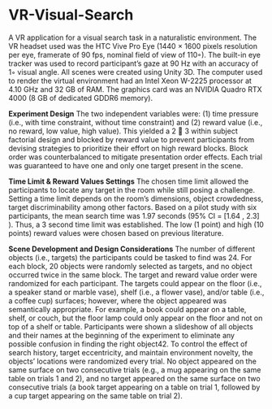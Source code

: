 # VR-Visual-Search
A VR application for a visual search task in a naturalistic environment.
The VR headset used was the HTC Vive Pro Eye (1440 × 1600 pixels resolution per eye, framerate of 90 fps, nominal field of view of 110◦). The built-in eye tracker was used to record participant’s gaze at 90 Hz with an accuracy of 1◦ visual angle. All scenes were created using Unity 3D. The computer used to render the virtual environment had an Intel Xeon W-2225 processor at 4.10 GHz and 32 GB of RAM. The graphics card was an NVIDIA Quadro RTX 4000 (8 GB of dedicated GDDR6 memory). 

**Experiment Design**
The two independent variables were: (1) time pressure (i.e., with time constraint, without time constraint) and (2) reward value (i.e., no reward, low value, high value). This yielded a 2  3 within subject factorial design and blocked by reward value to prevent participants from devising strategies to prioritize their effort on high reward blocks. Block order was counterbalanced to mitigate presentation order effects. Each trial was guaranteed to have one and only one target present in the scene.

**Time Limit & Reward Values Settings**
The chosen time limit allowed the participants to locate any target in the room while still posing a challenge. Setting a time limit depends on the room’s dimensions, object crowdedness, target discriminability among other factors. Based on a pilot study with six participants, the mean search time was 1.97 seconds (95% CI = [1.64 , 2.3] ). Thus, a 3 second time limit was established. The low (1 point) and high (10 points) reward values were chosen based on previous literature.

**Scene Development and Design Considerations**
The number of different objects (i.e., targets) the participants could be tasked to find was 24. For each block, 20 objects were randomly selected as targets, and no object occurred twice in the same block. The target and reward value order were randomized for each participant. The targets could appear on the floor (i.e., a speaker stand or marble vase), shelf (i.e., a flower vase), and/or table (i.e., a coffee cup) surfaces; however, where the object appeared was semantically appropriate. For example, a book could appear on a table, shelf, or couch, but the floor lamp could only appear on the floor and not on top of a shelf or table. 
Participants were shown a slideshow of all objects and their names at the beginning of the experiment to eliminate any possible confusion in finding the right object42. To control the effect of search history, target eccentricity, and maintain environment novelty, the objects’ locations were randomized every trial. No object appeared on the same surface on two consecutive trials (e.g., a mug appearing on the same table on trials 1 and 2), and no target appeared on the same surface on two consecutive trials (a book target appearing on a table on trial 1, followed by a cup target appearing on the same table on trial 2).
